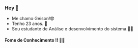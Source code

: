 ### Hey 👋

- Me chamo Geison!😎
- Tenho 23 anos. 🎈
- Sou estudante de Análise e desenvolvimento do sistema.👨‍💻

#### Fome de Conhecimento !! 🤤🤤
